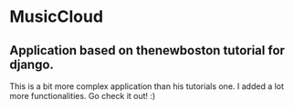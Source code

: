 # MusicCloud

## Application based on thenewboston tutorial for django.

This is a bit more complex application than his tutorials one. I added a lot more functionalities. Go check it out! :)
